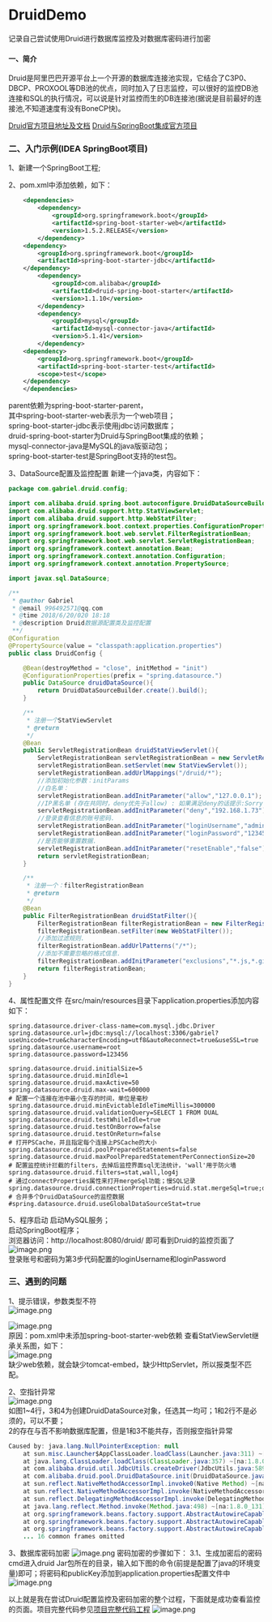 # DruidDemo
记录自己尝试使用Druid进行数据库监控及对数据库密码进行加密

#### 一、简介
Druid是阿里巴巴开源平台上一个开源的数据库连接池实现，它结合了C3P0、DBCP、PROXOOL等DB池的优点，同时加入了日志监控，可以很好的监控DB池连接和SQL的执行情况，可以说是针对监控而生的DB连接池(据说是目前最好的连接池,不知道速度有没有BoneCP快)。

[Druid官方项目地址及文档](https://github.com/alibaba/druid)
[Druid与SpringBoot集成官方项目](https://github.com/alibaba/druid/tree/master/druid-spring-boot-starter)
### 二、入门示例(IDEA SpringBoot项目)
1、新建一个SpringBoot工程; 

2、pom.xml中添加依赖，如下：
```xml
    <dependencies>
        <dependency>
            <groupId>org.springframework.boot</groupId>
            <artifactId>spring-boot-starter-web</artifactId>
            <version>1.5.2.RELEASE</version>
        </dependency>
	<dependency>
	    <groupId>org.springframework.boot</groupId>
	    <artifactId>spring-boot-starter-jdbc</artifactId>
	</dependency>
        <dependency>
            <groupId>com.alibaba</groupId>
            <artifactId>druid-spring-boot-starter</artifactId>
            <version>1.1.10</version>
        </dependency>
        <dependency>
            <groupId>mysql</groupId>
            <artifactId>mysql-connector-java</artifactId>
            <version>5.1.41</version>
        </dependency>
	<dependency>
	    <groupId>org.springframework.boot</groupId>
	    <artifactId>spring-boot-starter-test</artifactId>
	    <scope>test</scope>
	</dependency>
    </dependencies>
```
parent依赖为spring-boot-starter-parent，  
其中spring-boot-starter-web表示为一个web项目；    
spring-boot-starter-jdbc表示使用jdbc访问数据库；  
druid-spring-boot-starter为Druid与SpringBoot集成的依赖；  
mysql-connector-java是MySQL的java版驱动包；  
spring-boot-starter-test是SpringBoot支持的test包。  

3、DataSource配置及监控配置
新建一个java类，内容如下：
```java
package com.gabriel.druid.config;

import com.alibaba.druid.spring.boot.autoconfigure.DruidDataSourceBuilder;
import com.alibaba.druid.support.http.StatViewServlet;
import com.alibaba.druid.support.http.WebStatFilter;
import org.springframework.boot.context.properties.ConfigurationProperties;
import org.springframework.boot.web.servlet.FilterRegistrationBean;
import org.springframework.boot.web.servlet.ServletRegistrationBean;
import org.springframework.context.annotation.Bean;
import org.springframework.context.annotation.Configuration;
import org.springframework.context.annotation.PropertySource;

import javax.sql.DataSource;

/**
 * @author Gabriel
 * @email 996492571@qq.com
 * @time 2018/6/20/020 18:18
 * @description Druid数据源配置类及监控配置
 **/
@Configuration
@PropertySource(value = "classpath:application.properties")
public class DruidConfig {

    @Bean(destroyMethod = "close", initMethod = "init")
    @ConfigurationProperties(prefix = "spring.datasource.")
    public DataSource druidDataSource(){
        return DruidDataSourceBuilder.create().build();
    }

    /**
     * 注册一个StatViewServlet
     * @return
     */
    @Bean
    public ServletRegistrationBean druidStatViewServlet(){
        ServletRegistrationBean servletRegistrationBean = new ServletRegistrationBean();
        servletRegistrationBean.setServlet(new StatViewServlet());
        servletRegistrationBean.addUrlMappings("/druid/*");
        //添加初始化参数：initParams
        //白名单：
        servletRegistrationBean.addInitParameter("allow","127.0.0.1");
        //IP黑名单 (存在共同时，deny优先于allow) : 如果满足deny的话提示:Sorry, you are not permitted to view this page.
        servletRegistrationBean.addInitParameter("deny","192.168.1.73");
        //登录查看信息的账号密码.
        servletRegistrationBean.addInitParameter("loginUsername","admin");
        servletRegistrationBean.addInitParameter("loginPassword","123456");
        //是否能够重置数据.
        servletRegistrationBean.addInitParameter("resetEnable","false");
        return servletRegistrationBean;
    }

    /**
     * 注册一个：filterRegistrationBean
     * @return
     */
    @Bean
    public FilterRegistrationBean druidStatFilter(){
        FilterRegistrationBean filterRegistrationBean = new FilterRegistrationBean();
        filterRegistrationBean.setFilter(new WebStatFilter());
        //添加过滤规则.
        filterRegistrationBean.addUrlPatterns("/*");
        //添加不需要忽略的格式信息.
        filterRegistrationBean.addInitParameter("exclusions","*.js,*.gif,*.jpg,*.png,*.css,*.ico,/druid/*");
        return filterRegistrationBean;
    }
}
```

4、属性配置文件
在src/main/resources目录下application.properties添加内容如下：
```
spring.datasource.driver-class-name=com.mysql.jdbc.Driver
spring.datasource.url=jdbc:mysql://localhost:3306/gabriel?useUnicode=true&characterEncoding=utf8&autoReconnect=true&useSSL=true
spring.datasource.username=root
spring.datasource.password=123456

spring.datasource.druid.initialSize=5
spring.datasource.druid.minIdle=1
spring.datasource.druid.maxActive=50
spring.datasource.druid.max-wait=600000
# 配置一个连接在池中最小生存的时间，单位是毫秒
spring.datasource.druid.minEvictableIdleTimeMillis=300000
spring.datasource.druid.validationQuery=SELECT 1 FROM DUAL
spring.datasource.druid.testWhileIdle=true
spring.datasource.druid.testOnBorrow=false
spring.datasource.druid.testOnReturn=false
# 打开PSCache，并且指定每个连接上PSCache的大小
spring.datasource.druid.poolPreparedStatements=false
spring.datasource.druid.maxPoolPreparedStatementPerConnectionSize=20
# 配置监控统计拦截的filters，去掉后监控界面sql无法统计，'wall'用于防火墙
spring.datasource.druid.filters=stat,wall,log4j
# 通过connectProperties属性来打开mergeSql功能；慢SQL记录
spring.datasource.druid.connectionProperties=druid.stat.mergeSql=true;druid.stat.slowSqlMillis=5000
# 合并多个DruidDataSource的监控数据
#spring.datasource.druid.useGlobalDataSourceStat=true
```

5、程序启动
启动MySQL服务；  
启动SpringBoot程序；  
浏览器访问：http://localhost:8080/druid/ 即可看到Druid的监控页面了  
![image.png](https://upload-images.jianshu.io/upload_images/6880015-e1b4f9058c307ae8.png?imageMogr2/auto-orient/strip%7CimageView2/2/w/1240)  
登录账号和密码为第3步代码配置的loginUsername和loginPassword

### 三、遇到的问题
1、提示错误，参数类型不符  
![image.png](https://upload-images.jianshu.io/upload_images/6880015-b30807b3acfd7c32.png?imageMogr2/auto-orient/strip%7CimageView2/2/w/1240)  

![image.png](https://upload-images.jianshu.io/upload_images/6880015-5accac04faf49df8.png?imageMogr2/auto-orient/strip%7CimageView2/2/w/1240)  
原因：pom.xml中未添加spring-boot-starter-web依赖
查看StatViewServlet继承关系图，如下：    
![image.png](https://upload-images.jianshu.io/upload_images/6880015-7f0e49b3ccc44167.png?imageMogr2/auto-orient/strip%7CimageView2/2/w/1240)    
缺少web依赖，就会缺少tomcat-embed，缺少HttpServlet，所以报类型不匹配。  

2、空指针异常    
![image.png](https://upload-images.jianshu.io/upload_images/6880015-84a23633c30760c5.png?imageMogr2/auto-orient/strip%7CimageView2/2/w/1240)    
如图1~4行，3和4为创建DruidDataSource对象，任选其一均可；1和2行不是必须的，可以不要；  
2的存在与否不影响数据库配置，但是1和3不能共存，否则报空指针异常  
```java
Caused by: java.lang.NullPointerException: null
	at sun.misc.Launcher$AppClassLoader.loadClass(Launcher.java:311) ~[na:1.8.0_131]
	at java.lang.ClassLoader.loadClass(ClassLoader.java:357) ~[na:1.8.0_131]
	at com.alibaba.druid.util.JdbcUtils.createDriver(JdbcUtils.java:589) ~[druid-1.1.10.jar:1.1.10]
	at com.alibaba.druid.pool.DruidDataSource.init(DruidDataSource.java:817) ~[druid-1.1.10.jar:1.1.10]
	at sun.reflect.NativeMethodAccessorImpl.invoke0(Native Method) ~[na:1.8.0_131]
	at sun.reflect.NativeMethodAccessorImpl.invoke(NativeMethodAccessorImpl.java:62) ~[na:1.8.0_131]
	at sun.reflect.DelegatingMethodAccessorImpl.invoke(DelegatingMethodAccessorImpl.java:43) ~[na:1.8.0_131]
	at java.lang.reflect.Method.invoke(Method.java:498) ~[na:1.8.0_131]
	at org.springframework.beans.factory.support.AbstractAutowireCapableBeanFactory.invokeCustomInitMethod(AbstractAutowireCapableBeanFactory.java:1758) ~[spring-beans-4.3.11.RELEASE.jar:4.3.11.RELEASE]
	at org.springframework.beans.factory.support.AbstractAutowireCapableBeanFactory.invokeInitMethods(AbstractAutowireCapableBeanFactory.java:1695) ~[spring-beans-4.3.11.RELEASE.jar:4.3.11.RELEASE]
	at org.springframework.beans.factory.support.AbstractAutowireCapableBeanFactory.initializeBean(AbstractAutowireCapableBeanFactory.java:1624) ~[spring-beans-4.3.11.RELEASE.jar:4.3.11.RELEASE]
	... 16 common frames omitted
```
3、数据库密码加密
  ![image.png](https://upload-images.jianshu.io/upload_images/6880015-78813a79f32be501.png?imageMogr2/auto-orient/strip%7CimageView2/2/w/1240)
密码加密的步骤如下：
3.1、生成加密后的密码
      cmd进入druid Jar包所在的目录，输入如下图的命令(前提是配置了java的环境变量)即可；将密码和publicKey添加到application.properties配置文件中
![image.png](https://upload-images.jianshu.io/upload_images/6880015-0d6adbdce21dfd3b.png?imageMogr2/auto-orient/strip%7CimageView2/2/w/1240)

以上就是我在尝试Druid配置监控及密码加密的整个过程，下面就是成功查看监控的页面。项目完整代码参见[项目完整代码工程](https://github.com/GabrielofGX/DruidDemo)
![image.png](https://upload-images.jianshu.io/upload_images/6880015-c9e4bc7beeea1eab.png?imageMogr2/auto-orient/strip%7CimageView2/2/w/1240)


